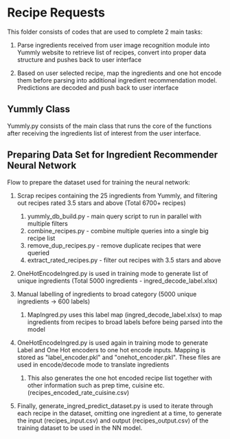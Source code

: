 # Recipe Requests

This folder consists of codes that are used to complete 2 main tasks:
1) Parse ingredients received from user image recognition module into Yummly website to retrieve list of recipes, convert into proper data structure and pushes back to user interface

2) Based on user selected recipe, map the ingredients and one hot encode them before parsing into additional ingredient recommendation model. Predictions are decoded and push back to user interface

## Yummly Class

Yummly.py consists of the main class that runs the core of the functions after receiving the ingredients list of interest from the user interface.


## Preparing Data Set for Ingredient Recommender Neural Network
Flow to prepare the dataset used for training the neural network:
1) Scrap recipes containing the 25 ingredients from Yummly, and filtering out recipes rated 3.5 stars and above (Total 6700+ recipes)
    1) yummly_db_build.py - main query script to run in parallel with multiple filters
    2) combine_recipes.py - combine multiple queries into a single big recipe list
    3) remove_dup_recipes.py - remove duplicate recipes that were queried
    4) extract_rated_recipes.py - filter out recipes with 3.5 stars and above

2) OneHotEncodeIngred.py is used in training mode to generate list of unique ingredients (Total 5000 ingredients - ingred_decode_label.xlsx)

3) Manual labelling of ingredients to broad category (5000 unique ingredients -> 600 labels)
    1) MapIngred.py uses this label map (ingred_decode_label.xlsx) to map ingredients from recipes to broad labels before being parsed into the model

4) OneHotEncodeIngred.py is used again in training mode to generate Label and One Hot encoders to one hot encode inputs. Mapping is stored as "label_encoder.pkl" and "onehot_encoder.pkl". These files are used in encode/decode mode to translate ingredients
    1) This also generates the one hot encoded recipe list together with other information such as prep time, cuisine etc. (recipes_encoded_rate_cuisine.csv)

5) Finally, generate_ingred_predict_dataset.py is used to iterate through each recipe in the dataset, omitting one ingredient at a time, to generate the input (recipes_input.csv) and output (recipes_output.csv) of the training dataset to be used in the NN model.
